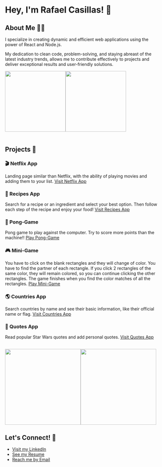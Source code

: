 # Hey, I'm Rafael Casillas! 👋

## About Me 👨‍💻

I specialize in creating dynamic and efficient web applications using the power of React and Node.js.

My dedication to clean code, problem-solving, and staying abreast of the latest industry trends, allows me to contribute effectively to projects and deliver exceptional results and user-friendly solutions.

<div style="display: flex;">
  <img src="https://media.giphy.com/media/krkrHAEodHgzP72rTI/giphy.gif?cid=790b7611z7gwcja5r8d0p3086obnvaf1uufv6jf9mgbzky6v&ep=v1_gifs_search&rid=giphy.gif&ct=g" height="200"/>
  <img src="https://media.giphy.com/media/9gISqB3tncMmY/giphy.gif?cid=790b7611z7gwcja5r8d0p3086obnvaf1uufv6jf9mgbzky6v&ep=v1_gifs_search&rid=giphy.gif&ct=g" height="200"/>
</div>

<br />

## Projects 🚀

### 🎬  Netflix App 
Landing page similar than Netflix, with the ability of playing movies and adding them to your list. [Visit Netflix App](https://rafaelcasillas100.github.io/netflix/)

### 🍲  Recipes App 
Search for a recipe or an ingredient and select your best option. Then follow each step of the recipe and enjoy your food! [Visit Recipes App](https://rafaelcasillas100.github.io/recipes/)

### 🏓  Pong-Game
Pong game to play against the computer. Try to score more points than the machine!! [Play Pong-Game](https://rafaelcasillas100.github.io/pong-game/)

### 🎮  Mini-Game
You have to click on the blank rectangles and they will change of color. You have to find the partner of each rectangle. If you click 2 rectangles of the same color, they will remain colored, so you can continue clicking the other rectangles. The game finishes when you find the color matches of all the rectangles. [Play Mini-Game](https://rafaelcasillas100.github.io/mini-game/)

### 🌎  Countries App
Search countries by name and see their basic information, like their official name or flag. [Visit Countries App](https://rafaelcasillas100.github.io/countries/)

### 📖  Quotes App
Read popular Star Wars quotes and add personal quotes. [Visit Quotes App](https://rafaelcasillas100.github.io/Quotes-app/)

<br />
<div style="display: flex;">
  <img src="https://media.giphy.com/media/q6RoNkLlFNjaw/giphy.gif?cid=790b7611qg52i0s7v3fni094df6a7l7h8wf0re4ka2ysjp2f&ep=v1_gifs_search&rid=giphy.gif&ct=g" height="250"/>
  <img src="https://media.giphy.com/media/rHR8qP1mC5V3G/giphy.gif?cid=790b7611z7gwcja5r8d0p3086obnvaf1uufv6jf9mgbzky6v&ep=v1_gifs_search&rid=giphy.gif&ct=g" height="250"/>
</div>

## Let's Connect! 🤝
- [Visit my LinkedIn](https://www.linkedin.com/in/rafael-casillas-lopez/)
- [See my Resume](https://www.canva.com/design/DAF6XD7zj4g/JuFNERm3v8cDTHoixGeFQA/view?utm_content=DAF6XD7zj4g&utm_campaign=designshare&utm_medium=link&utm_source=editor)
- [Reach me by Email](mailto:rafaelcasillas08@gmail.com)

